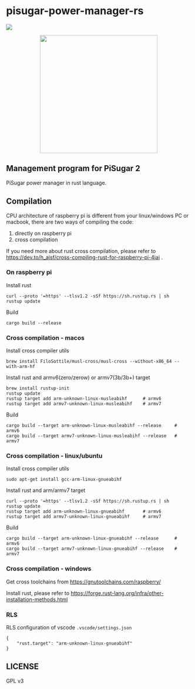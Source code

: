 # pisugar-power-manager-rs

<img src="https://travis-ci.com/PiSugar/pisugar-power-manager-rs.svg?branch=master">

<p align="center">
  <img width="320" src="https://raw.githubusercontent.com/JdaieLin/PiSugar/master/logo.jpg">
</p>

## Management program for PiSugar 2

PiSugar power manager in rust language.

## Compilation

CPU architecture of raspberry pi is different from your linux/windows PC or macbook, there are two ways of compiling the code:

1. directly on raspberry pi
2. cross compilation

If you need more about rust cross compilation, please refer to https://dev.to/h_ajsf/cross-compiling-rust-for-raspberry-pi-4iai .

### On raspberry pi

Install rust

    curl --proto '=https' --tlsv1.2 -sSf https://sh.rustup.rs | sh
    rustup update

Build

    cargo build --release

### Cross compilation - macos

Install cross compiler utils

    brew install FiloSottile/musl-cross/musl-cross --without-x86_64 --with-arm-hf

Install rust and armv6(zero/zerow) or armv7(3b/3b+) target

    brew install rustup-init
    rustup update
    rustup target add arm-unknown-linux-musleabihf      # armv6
    rustup target add armv7-unknown-linux-musleabihf    # armv7

Build

    cargo build --target arm-unknown-linux-musleabihf --release     # armv6
    cargo build --target armv7-unknown-linux-musleabihf --release   # armv7

### Cross compilation - linux/ubuntu

Install cross compiler utils

    sudo apt-get install gcc-arm-linux-gnueabihf

Install rust and arm/armv7 target

    curl --proto '=https' --tlsv1.2 -sSf https://sh.rustup.rs | sh
    rustup update
    rustup target add arm-unknown-linux-gnueabihf       # armv6
    rustup target add armv7-unknown-linux-gnueabihf     # armv7

Build

    cargo build --target arm-unknown-linux-gnueabihf --release      # armv6
    cargo build --target armv7-unknown-linux-gnueabihf --release    # armv7

### Cross compilation - windows

Get cross toolchains from https://gnutoolchains.com/raspberry/

Install rust, please refer to https://forge.rust-lang.org/infra/other-installation-methods.html

### RLS

RLS configuration of vscode `.vscode/settings.json`

    {
        "rust.target": "arm-unknown-linux-gnueabihf"
    }

## LICENSE

GPL v3
